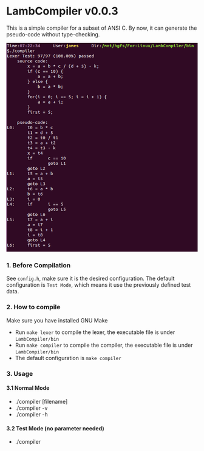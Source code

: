# LambCompiler v0.0.3

This is a simple compiler for a subset of ANSI C. By now, it can generate the pseudo-code without type-checking.

![](https://raw.githubusercontent.com/Jameeeees/LambCompiler/master/doc/output.PNG)

### 1. Before Compilation
See `config.h`, make sure it is the desired configuration. The default configuration is `Test Mode`, which means it use the previously defined test data.

### 2. How to compile
Make sure you have installed GNU Make

* Run `make lexer` to compile the lexer, the executable file is under `LambCompiler/bin`
* Run `make compiler` to compile the compiler, the executable file is under `LambCompiler/bin`
* The default configuration is `make compiler`

### 3. Usage

#### 3.1 Normal Mode
* ./compiler [filename]
* ./compiler -v
* ./compiler -h

#### 3.2 Test Mode (no parameter needed)
* ./compiler


